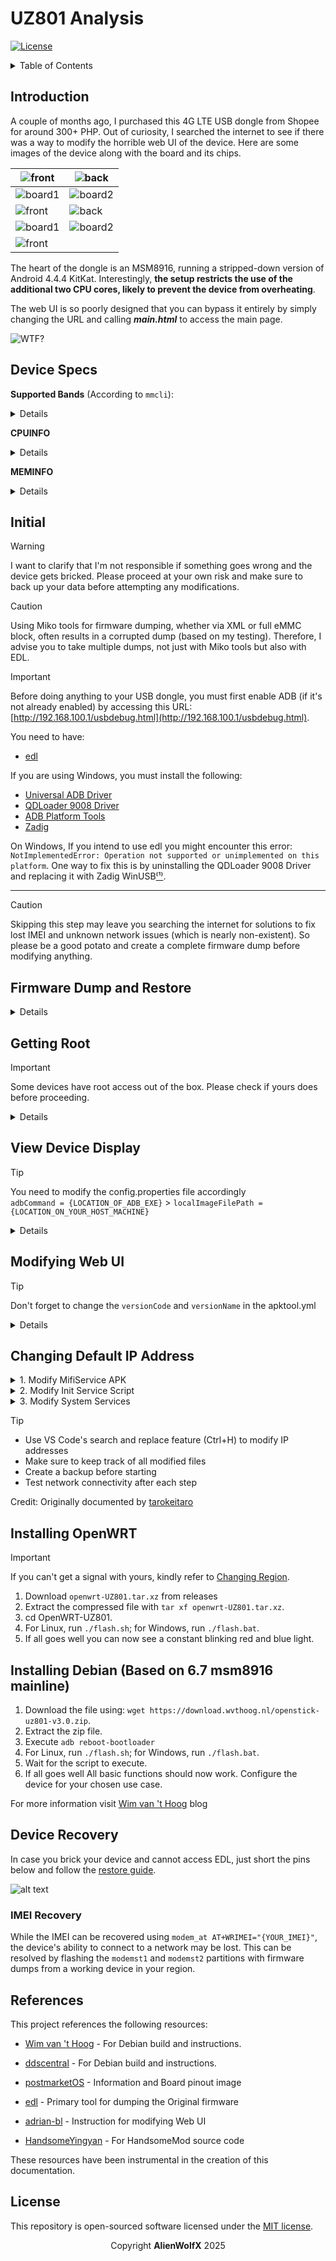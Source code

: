 # UZ801 Analysis

[![License](https://img.shields.io/badge/license-MIT-blue)](LICENSE)

<details>

<summary>Table of Contents</summary>

- [Introduction](#introduction)
- [Initial](#initial)
- [Firmware Dump and Restore](#firmware-dump-and-restore)
- [Getting Root](#getting-root)
- [View Device Display](#view-device-display)
- [Modifying Web UI](#modifying-web-ui)
- [Modifying IP](#changing-default-ip-address)
- [Installing OpenWrt](#installing-openwrt)
- [Installing Debian (6.7)](#installing-debian-based-on-67-msm8916-mainline)
- [Troubleshooting](rsc/troubleshooting.md)
- [Device Recovery](#device-recovery)
- [IMEI Recovery](#imei-recovery)
- [References](#references)
- [License](#license)

</details>

## Introduction

A couple of months ago, I purchased this 4G LTE USB dongle from Shopee for around 300+ PHP. Out of curiosity, I searched the internet to see if there was a way to modify the horrible web UI of the device. Here are some images of the device along with the board and its chips.

| ![front](https://i.ibb.co/55fNj7D/front.jpg "front")    | ![back](https://i.ibb.co/2s72SLL/back.jpg "back")       |
| ------------------------------------------------------- | ------------------------------------------------------- |
| ![board1](https://i.ibb.co/5vZXKMQ/board1.jpg "board1") | ![board2](https://i.ibb.co/1Z8WZq0/board2.jpg "board2") |
| ![front](https://i.ibb.co/sbChyH9/cpu.jpg "front")      | ![back](https://i.ibb.co/Z8mh33d/storage.jpg "back")    |
| ![board1](https://i.ibb.co/jTwXYQ8/soc1.jpg "board1")   | ![board2](https://i.ibb.co/GWfPq4M/soc2.jpg "board2")   |
| ![front](https://i.ibb.co/dQ82vyz/soc3.jpg "front")     |                                                         |

The heart of the dongle is an MSM8916, running a stripped-down version of Android 4.4.4 KitKat. Interestingly, **the setup restricts the use of the additional two CPU cores, likely to prevent the device from overheating**.

The web UI is so poorly designed that you can bypass it entirely by simply changing the URL and calling **_main.html_** to access the main page.

![WTF?](https://i.ibb.co/NYnHgC1/horrible_authentication.gif)

## Device Specs

**Supported Bands** (According to `mmcli`):

<details>

| Band Type | Band Number | Frequency (MHz) |
| --------- | ----------- | --------------- |
| UTRAN     | 1           | 2100            |
| UTRAN     | 8           | 900             |
| EUTRAN    | 1           | 2100            |
| EUTRAN    | 3           | 1800            |
| EUTRAN    | 5           | 850             |
| EUTRAN    | 7           | 2600            |
| EUTRAN    | 8           | 900             |
| EUTRAN    | 20          | 800             |
| EUTRAN    | 38          | 2600 TDD        |
| EUTRAN    | 40          | 2300 TDD        |
| EUTRAN    | 41          | 2500 TDD        |

</details>

**CPUINFO**

<details>

```bash
processor       : 0
model name      : ARMv7 Processor rev 0 (v7l)
BogoMIPS        : 38.40
Features        : swp half thumb fastmult vfp edsp neon vfpv3 tls vfpv4 idiva idivt
CPU implementer : 0x41
CPU architecture: 7
CPU variant     : 0x0
CPU part        : 0xd03
CPU revision    : 0

processor       : 1
model name      : ARMv7 Processor rev 0 (v7l)
BogoMIPS        : 38.40
Features        : swp half thumb fastmult vfp edsp neon vfpv3 tls vfpv4 idiva idivt
CPU implementer : 0x41
CPU architecture: 7
CPU variant     : 0x0
CPU part        : 0xd03
CPU revision    : 0

Hardware        : Qualcomm Technologies, Inc MSM8916
Revision        : 0000
Serial          : 0000000000000000
Processor       : ARMv7 Processor rev 0 (v7l)
```

</details>

**MEMINFO**

<details>

```bash
MemTotal:         397824 kB
MemFree:           53692 kB
Buffers:            1720 kB
Cached:            68792 kB
SwapCached:         3156 kB
Active:            92836 kB
Inactive:         106204 kB
Active(anon):      62516 kB
Inactive(anon):    67424 kB
Active(file):      30320 kB
Inactive(file):    38780 kB
Unevictable:        1136 kB
Mlocked:               0 kB
SwapTotal:        196604 kB
SwapFree:         180944 kB
Dirty:                28 kB
Writeback:             0 kB
AnonPages:        126840 kB
Mapped:            36980 kB
Shmem:               276 kB
Slab:              31164 kB
SReclaimable:       9572 kB
SUnreclaim:        21592 kB
KernelStack:        5040 kB
PageTables:         5428 kB
NFS_Unstable:          0 kB
Bounce:                0 kB
WritebackTmp:          0 kB
CommitLimit:      395516 kB
Committed_AS:    4596648 kB
VmallocTotal:     499712 kB
VmallocUsed:       49008 kB
VmallocChunk:     309276 kB
```

</details>

## Initial

> [!WARNING]
> I want to clarify that I'm not responsible if something goes wrong and the device gets bricked. Please proceed at your own risk and make sure to back up your data before attempting any modifications.

> [!CAUTION]
> Using Miko tools for firmware dumping, whether via XML or full eMMC block, often results in a corrupted dump (based on my testing). Therefore, I advise you to take multiple dumps, not just with Miko tools but also with EDL.

> [!IMPORTANT]  
> Before doing anything to your USB dongle, you must first enable ADB (if it's not already enabled) by accessing this URL: [http://192.168.100.1/usbdebug.html](http://192.168.100.1/usbdebug.html).

You need to have:

- [edl](https://github.com/bkerler/edl)

If you are using Windows, you must install the following:

- [Universal ADB Driver](https://adb.clockworkmod.com/)
- [QDLoader 9008 Driver](https://qdloader9008.com/)
- [ADB Platform Tools](https://gist.github.com/ifiokjr/b70882d3f1182ed48ec7eefa5c93a740)
- [Zadig](https://zadig.akeo.ie/)

On Windows, If you intend to use edl you might encounter this error: `NotImplementedError: Operation not supported or unimplemented on this platform`. One way to fix this is by uninstalling the QDLoader 9008 Driver and replacing it with Zadig WinUSB[⁽¹⁾](https://github.com/bkerler/edl/issues/349#issuecomment-2060152724).

---

> [!CAUTION]
> Skipping this step may leave you searching the internet for solutions to fix lost IMEI and unknown network issues (which is nearly non-existent). So please be a good potato and create a complete firmware dump before modifying anything.

## Firmware Dump and Restore

<details>
To enable EDL mode on your device, execute the following command:

`adb reboot edl`

Alternatively, for a more hands-on approach, you can short the D+ and GND on the USB or the 2 pads on the board before connecting it to your computer. Once the device is in EDL mode, execute the following commands to create a full backup:

`python3 edl rf {your_filename}.bin`

To restore simply run:

`python3 edl wf {your_filename}.bin`

for individual backup:

`python3 edl rl {your_foldername} --genxml`

You can then use tools such as PowerISO to view the different partitions of the dump.

</details>

## Getting Root

> [!IMPORTANT]  
> Some devices have root access out of the box. Please check if yours does before proceeding.

<details>
To gain root access, you need to install SuperSU on the USB dongle. Ensure you have the following files:

- [SuperSU](https://github.com/AlienWolfX/UZ801-USB_MODEM/releases/download/rev1/SR5-SuperSU-v2.82-SR5-20171001224502.zip)
- [TWRP](https://github.com/AlienWolfX/UZ801-USB_MODEM/releases/download/rev1/twrp-3.1.1-0-seed.img)

After obtaining the necessary files, open a new terminal and execute the following commands:

```bash
adb push SR5-SuperSU-v2.82-SR5-20171001224502.zip /sdcard

adb reboot bootloader

fastboot boot twrp-3.1.1-0-seed.img
```

The device may take some time to restart adb. Please be patient. Once adb is up and running again, proceed with the following commands:

```bash
adb shell

twrp install /sdcard/SR5-SuperSU-v2.82-SR5-20171001224502.zip

reboot
```

</details>

## View Device Display

> [!TIP]
> You need to modify the config.properties file accordingly  
> `adbCommand = {LOCATION_OF_ADB_EXE}` > `localImageFilePath = {LOCATION_ON_YOUR_HOST_MACHINE}`

<details>
We can use adbcontrol to see what's happening with the device.

- [adbcontrol](https://github.com/AlienWolfX/UZ801-USB_MODEM/releases/download/rev1/adbcontrol.zip)

By default, there is a screen timeout which results in a black screen when no activity is present. To bypass this, we need to run:

```bash
adb shell settings put system screen_off_timeout 2147483647

adb shell input keyevent 26
```

Steps:

```bash
extract adbcontrol.zip

cd adbcontrol

java -jar adbcontrol.jar
```

</details>

## Modifying Web UI

> [!TIP]  
> Don't forget to change the `versionCode` and `versionName` in the apktool.yml

<details>
First and foremost, we need to identify the correct APK file. Some versions of this dongle come with Jetty2m.apk and MifiService.apk. In my case, the MifiService.apk was located in **/system/priv-app/MifiService.apk**. I then pulled the APK using the command `adb pull /system/priv-app/MifiService.apk`

Fetch test-keys:

```bash
git clone https://android.googlesource.com/platform/build

cd build/target/product/security/

openssl pkcs8 -inform DER -nocrypt -in platform.pk8 -out platform.pem

openssl pkcs12 -export -in platform.x509.pem -inkey platform.pem -out platform.p12 -password pass:android -name testkey

keytool -importkeystore -deststorepass android -destkeystore platform.keystore -srckeystore platform.p12 -srcstoretype PKCS12 -srcstorepass android

mv platform.keystore {YOUR_WORK_DIR}
```

Decompile apk:

`java -jar apktool.jar d {APP_NAME}.apk -o {APP_NAME}`

You can then start to customization under the assets folder

Recompile apk(If asked for a passphrase type `android`):

`java -jar apktool.jar b -o unsigned.apk {APP_NAME}`

Zipalign:

```bash
zipalign -v 4 unsigned.apk aligned.apk

jarsigner -verbose -sigalg SHA1withRSA -digestalg SHA1 -keystore ./platform.keystore  aligned.apk testkey
```

Install apk:

`adb install -r aligned.apk`

</details>

## Changing Default IP Address

<details>
<summary>1. Modify MifiService APK</summary>

```bash
# Download WebUI from Device
adb pull /system/priv-app/MifiService.apk

# Decompile APK
java -jar apktool.jar d MifiService.apk -o MifiService

# Edit IP addresses in decompiled files
# Replace all instances of '192.168.100.' with your desired IP

# Recompile (passphrase: android)
java -jar apktool.jar b -o unsigned.apk MifiService

# Sign and align
zipalign -v 4 unsigned.apk aligned.apk
jarsigner -verbose -sigalg SHA1withRSA -digestalg SHA1 -keystore ./platform.keystore aligned.apk testkey

# Install modified APK
adb install -r aligned.apk
```

</details>

<details>
<summary>2. Modify Init Service Script</summary>

```bash
# Mount system as writable
adb shell mount -o rw,remount,rw /system

# Edit init script
adb shell busybox vi /system/bin/initmifiservice.sh

# Replace all instances of '192.168.100.' with your desired IP
```

</details>

<details>
<summary>3. Modify System Services</summary>

```bash
# Pull services.jar
adb pull /system/framework/services.jar

# Decompile JAR
java -jar apktool.jar d -o services services.jar

# Edit IP addresses in decompiled files
# Replace all instances of '192.168.100.' with your desired IP

# Recompile JAR
java -jar apktool.jar b -c -f -o services.jar services

# Push modified JAR
adb push services.jar /system/framework/

# Remount system as read-only
adb shell mount -o ro,remount,ro /system

# Reboot device
adb reboot
```

</details>

> [!TIP]
>
> - Use VS Code's search and replace feature (Ctrl+H) to modify IP addresses
> - Make sure to keep track of all modified files
> - Create a backup before starting
> - Test network connectivity after each step

Credit: Originally documented by [tarokeitaro](https://github.com/AlienWolfX/UZ801-USB_MODEM/issues/11#issuecomment-2473418269)

## Installing OpenWRT

> [!IMPORTANT]
> If you can't get a signal with yours, kindly refer to [Changing Region](rsc/troubleshooting.md#changing-modem-region).

1. Download `openwrt-UZ801.tar.xz` from releases
2. Extract the compressed file with `tar xf openwrt-UZ801.tar.xz`.
3. cd OpenWRT-UZ801.
4. For Linux, run `./flash.sh`; for Windows, run `./flash.bat`.
5. If all goes well you can now see a constant blinking red and blue light.

## Installing Debian (Based on 6.7 msm8916 mainline)

1. Download the file using: `wget https://download.wvthoog.nl/openstick-uz801-v3.0.zip`.
2. Extract the zip file.
3. Execute `adb reboot-bootloader`
4. For Linux, run `./flash.sh`; for Windows, run `./flash.bat`.
5. Wait for the script to execute.
6. If all goes well All basic functions should now work. Configure the device for your chosen use case.

For more information visit [Wim van 't Hoog](https://wvthoog.nl/openstick/) blog

## Device Recovery

In case you brick your device and cannot access EDL, just short the pins below and follow the [restore guide](#firmware-dump-and-restore).

![alt text](https://wiki.postmarketos.org/images/0/00/Uz801_board.jpg "UZ801 Board")

### IMEI Recovery

While the IMEI can be recovered using `modem_at AT+WRIMEI="{YOUR_IMEI}"`, the device's ability to connect to a network may be lost. This can be resolved by flashing the `modemst1` and `modemst2` partitions with firmware dumps from a working device in your region.

## References

This project references the following resources:

- [Wim van 't Hoog](https://wvthoog.nl/openstick/) - For Debian build and instructions.

- [ddscentral](https://github.com/ddscentral) - For Debian build and instructions.

- [postmarketOS](<https://wiki.postmarketos.org/wiki/Zhihe_series_LTE_dongles_(generic-zhihe)>) - Information and Board pinout image

- [edl](https://github.com/bkerler/edl) - Primary tool for dumping the Original firmware

- [adrian-bl](https://github.com/adrian-bl) - Instruction for modifying Web UI

- [HandsomeYingyan](https://github.com/HandsomeYingyan) - For HandsomeMod source code

These resources have been instrumental in the creation of this documentation.

## License

This repository is open-sourced software licensed under the [MIT license](https://opensource.org/licenses/MIT).

<p align="center">Copyright <b>AlienWolfX</b> 2025</p>

